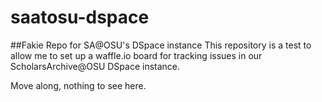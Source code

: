 # saatosu-dspace
##Fakie Repo for SA@OSU's DSpace instance
This repository is a test to allow me to set up a waffle.io board for tracking issues in our ScholarsArchive@OSU DSpace instance.

Move along, nothing to see here.
